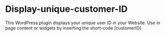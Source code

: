 # Display-unique-customer-ID
This WordPress plugin displays your unique user ID in your Website. Use in page content or widgets by inserting the short-code [customerID]
